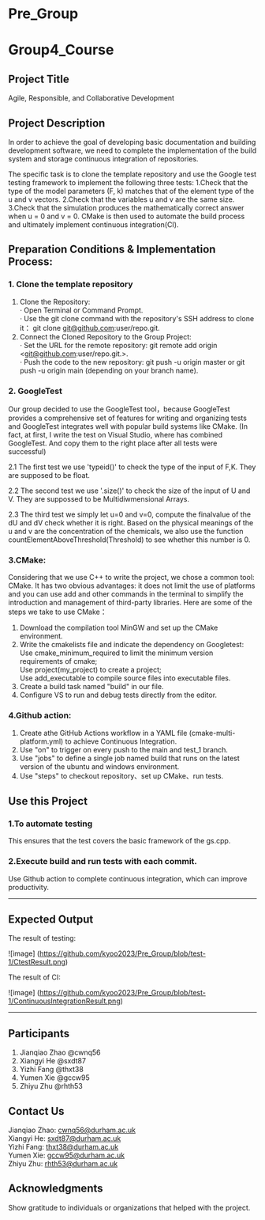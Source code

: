 # Pre_Group
# Group4_Course

## Project Title

Agile, Responsible, and Collaborative Development


## Project Description

In order to achieve the goal of developing basic documentation and building development software, we need to complete the implementation of the build system and storage continuous integration of repositories.

The specific task is to clone the template repository and use the Google test testing framework to implement the following three tests:
1.Check that the type of the model parameters (F, k) matches that of the element type of the u and v vectors.
2.Check that the variables u and v are the same size.
3.Check that the simulation produces the mathematically correct answer when u = 0 and v = 0. 
CMake is then used to automate the build process and ultimately implement continuous integration(CI).


## Preparation Conditions & Implementation Process:

### 1. Clone the template repository 
1. Clone the Repository:</br>
· Open Terminal or Command Prompt.</br>
· Use the git clone command with the repository's SSH address to clone it： git clone git@github.com:user/repo.git.</br>
2. Connect the Cloned Repository to the Group Project:</br>
· Set the URL for the remote repository: git remote add origin <git@github.com:user/repo.git.>.</br>
· Push the code to the new repository: git push -u origin master or git push -u origin main (depending on your branch name).</br>


### 2. GoogleTest
Our group decided to use the GoogleTest tool，because GoogleTest provides a comprehensive set of features for writing and organizing tests and GoogleTest integrates well with popular build systems like CMake. (In fact, at first, I write the test on Visual Studio, where has combined GoogleTest. And copy them to the right place after all tests were successful) 

2.1 The first test we use 'typeid()' to check the type of the input of F,K. They are supposed to be float.

2.2 The second test we use '.size()' to check the size of the input of U and V. They are suppossed to be Multidiwmensional Arrays.

2.3 The third test we simply let u=0 and v=0, compute the finalvalue of the dU and dV check whether it is right. 
   Based on the physical meanings of the u and v are the concentration of the chemicals, we also use the function countElementAboveThreshold(Threshold) to see whether this number is 0.

### 3.CMake:
Considering that we use C++ to write the project, we chose a common tool: CMake. It has two obvious advantages: it does not limit the use of platforms and you can use add and other commands in the terminal to simplify the introduction and management of third-party libraries.
Here are some of the steps we take to use CMake：
1. Download the compilation tool MinGW and set up the CMake environment. 
2. Write the cmakelists file and indicate the dependency on Googletest:</br>
   Use cmake_minimum_required to limit the minimum version requirements of cmake;</br>
   Use project(my_project) to create a project;</br>
   Use add_executable to compile source files into executable files.</br>
3. Create a build task named "build" in our file.
4. Configure VS to run and debug tests directly from the editor. 

### 4.Github action:
1. Create athe GitHub Actions workflow in a YAML file (cmake-multi-platform.yml) to achieve Continuous Integration.  
2. Use "on" to trigger on every push to the main and test_1 branch.
3. Use "jobs" to define a single job named build that runs on the latest version of the ubuntu and windows environment.
4. Use "steps" to checkout repository、set up CMake、run tests.

## Use this Project 

### 1.To automate testing
This ensures that the test covers the basic framework of the gs.cpp.
### 2.Execute build and run tests with each commit.
Use Github action to complete continuous integration, which can improve productivity.

---

## Expected Output

The result of testing:


![image] (https://github.com/kyoo2023/Pre_Group/blob/test-1/CtestResult.png)

The result of CI:


![image] (https://github.com/kyoo2023/Pre_Group/blob/test-1/ContinuousIntegrationResult.png)

---

## Participants
1. Jianqiao Zhao @cwnq56</br>
2. Xiangyi He @sxdt87</br>
3. Yizhi Fang @thxt38</br>
4. Yumen Xie @gccw95</br>
5. Zhiyu Zhu @rhth53


## Contact Us
Jianqiao Zhao:  cwnq56@durham.ac.uk </br>
Xiangyi He: sxdt87@durham.ac.uk </br>
Yizhi Fang: thxt38@durham.ac.uk</br>
Yumen Xie: gccw95@durham.ac.uk</br>
Zhiyu Zhu: rhth53@durham.ac.uk

## Acknowledgments
Show gratitude to individuals or organizations that helped with the project.


